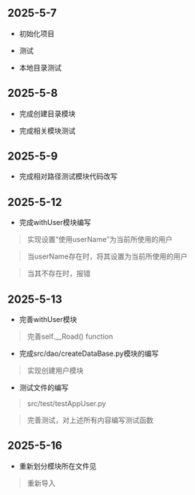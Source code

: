 ## 2025-5-7

* 初始化项目

* 测试

* 本地目录测试

## 2025-5-8

* 完成创建目录模块

* 完成相关模块测试

## 2025-5-9

* 完成相对路径测试模块代码改写

## 2025-5-12

* 完成withUser模块编写

> 实现设置“使用userName”为当前所使用的用户

> 当userName存在时，将其设置为当前所使用的用户

> 当其不存在时，报错

## 2025-5-13

* 完善withUser模块

> 完善self.__Road() function

* 完成src/dao/createDataBase.py模块的编写

> 实现创建用户模块

* 测试文件的编写

> src/test/testAppUser.py

> 完善测试，对上述所有内容编写测试函数

## 2025-5-16

* 重新划分模块所在文件见

> 重新导入
